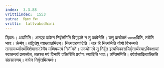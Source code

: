 ```yaml
---
index:  3.3.88
vrittiindex:  1553
sutra:  ड्वितः क्रिः
vritti:  tattvabodhini 
---
```


ड्वितः। अयमिति। अतएव पाकेन निर्वृतमिति विगृह्यते न तु पक्वेनेति। यत्तु प्राचोक्तं `भावादा`विति, तन्नेति भावः। क्रेर्मप्। तद्धितेषु व्याख्यातमिदम्। नित्यग्रहणादिति। तत्र हि नित्यमिति योगो विभज्यते तत्सामर्थ्यादर्थविशेषानादरेणैव मब्विषयत्वं निर्णीयते। एकयोगत्वे तु निर्वृत इत्यधिकारान्निर्वृत्तार्थस्याऽविवक्षायां स्वातन्त्र्यं प्रसज्येत, ततश्च मपं विनापि पक्रिरिति प्रयोगः स्यादिति भावः। उप्त्रिममिति। वपेर्यजादित्वात्किति संप्रसारणम्। वापेन निर्वृत्तमित्यर्थः। 

